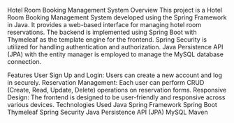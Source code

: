 Hotel Room Booking Management System
Overview
This project is a Hotel Room Booking Management System developed using the Spring Framework in Java. It provides a web-based interface for managing hotel room reservations. The backend is implemented using Spring Boot with Thymeleaf as the template engine for the frontend. Spring Security is utilized for handling authentication and authorization. Java Persistence API (JPA) with the entity manager is employed to manage the MySQL database connection.

Features
User Sign Up and Login: Users can create a new account and log in securely.
Reservation Management: Each user can perform CRUD (Create, Read, Update, Delete) operations on reservation forms.
Responsive Design: The frontend is designed to be user-friendly and responsive across various devices.
Technologies Used
Java
Spring Framework
Spring Boot
Thymeleaf
Spring Security
Java Persistence API (JPA)
MySQL
Maven
